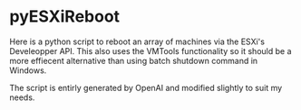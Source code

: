 # pyESXiReboot
Here is a python script to reboot an array of machines via the ESXi's Develeopper API. This also uses the VMTools functionality so it should be a more effiecent alternative than using batch shutdown command in Windows.

The script is entirly generated by OpenAI and modified slightly to suit my needs.
